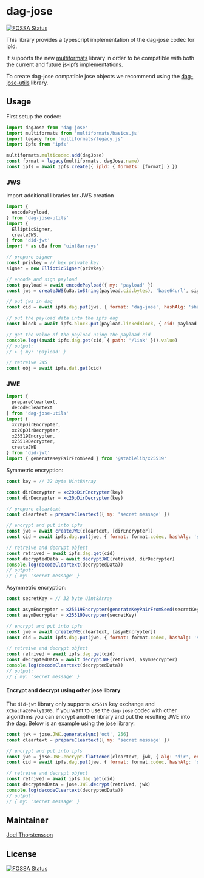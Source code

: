 # dag-jose
[![FOSSA Status](https://app.fossa.com/api/projects/git%2Bgithub.com%2Fceramicnetwork%2Fjs-dag-jose.svg?type=shield)](https://app.fossa.com/projects/git%2Bgithub.com%2Fceramicnetwork%2Fjs-dag-jose?ref=badge_shield)


This library provides a typescript implementation of the dag-jose codec for ipld.

It supports the new [multiformats](https://github.com/multiformats/js-multiformats) library in order to be compatible with both the current and future js-ipfs implementations.

To create dag-jose compatible jose objects we recommend using the [dag-jose-utils](https://github.com/ceramicnetwork/js-dag-jose-utils) library.

## Usage
First setup the codec:
```js
import dagJose from 'dag-jose'
import multiformats from 'multiformats/basics.js'
import legacy from 'multiformats/legacy.js'
import Ipfs from 'ipfs'

multiformats.multicodec.add(dagJose)
const format = legacy(multiformats, dagJose.name)
const ipfs = await Ipfs.create({ ipld: { formats: [format] } })
```

### JWS
Import additional libraries for JWS creation
```js
import {
  encodePayload,
} from 'dag-jose-utils'
import {
  EllipticSigner,
  createJWS,
} from 'did-jwt'
import * as u8a from 'uint8arrays'
```

```js
// prepare signer
const privkey = // hex private key
signer = new EllipticSigner(privkey)

// encode and sign payload
const payload = await encodePayload({ my: 'payload' })
const jws = createJWS(u8a.toString(payload.cid.bytes), 'base64url', signer)

// put jws in dag
const cid = await ipfs.dag.put(jws, { format: 'dag-jose', hashAlg: 'sha2-256' })

// put the payload data into the ipfs dag
const block = await ipfs.block.put(payload.linkedBlock, { cid: payload.cid })

// get the value of the payload using the payload cid
console.log((await ipfs.dag.get(cid, { path: '/link' })).value)
// output:
// > { my: 'payload' }

// retreive JWS
const obj = await ipfs.dat.get(cid)
```

### JWE
```js
import {
  prepareCleartext,
  decodeCleartext
} from 'dag-jose-utils'
import {
  xc20pDirEncrypter,
  xc20pDirDecrypter,
  x25519Encrypter,
  x25519Decrypter,
  createJWE
} from 'did-jwt'
import { generateKeyPairFromSeed } from '@stablelib/x25519'
```

Symmetric encryption:
```js
const key = // 32 byte Uint8Array

const dirEncrypter = xc20pDirEncrypter(key)
const dirDecrypter = xc20pDirDecrypter(key)

// prepare cleartext
const cleartext = prepareCleartext({ my: 'secret message' })

// encrypt and put into ipfs
const jwe = await createJWE(cleartext, [dirEncrypter])
const cid = await ipfs.dag.put(jwe, { format: format.codec, hashAlg: 'sha2-256' })

// retreive and decrypt object
const retrived = await ipfs.dag.get(cid)
const decryptedData = await decryptJWE(retrived, dirDecrypter)
console.log(decodeCleartext(decryptedData))
// output:
// { my: 'secret message' }
```

Asymmetric encryption:
```js
const secretKey = // 32 byte Uint8Array

const asymEncrypter = x25519Encrypter(generateKeyPairFromSeed(secretKey))
const asymDecrypter = x25519Decrypter(secretKey)

// encrypt and put into ipfs
const jwe = await createJWE(cleartext, [asymEncrypter])
const cid = await ipfs.dag.put(jwe, { format: format.codec, hashAlg: 'sha2-256' })

// retreive and decrypt object
const retrived = await ipfs.dag.get(cid)
const decryptedData = await decryptJWE(retrived, asymDecrypter)
console.log(decodeCleartext(decryptedData))
// output:
// { my: 'secret message' }
```

#### Encrypt and decrypt using other jose library
The `did-jwt` library only supports `x25519` key exchange and `XChacha20Poly1305`. If you want to use the `dag-jose` codec with other algorithms you can encrypt another library and put the resulting JWE into the dag. Below is an example using the [jose](https://github.com/panva/jose/) library.

```js
const jwk = jose.JWK.generateSync('oct', 256)
const cleartext = prepareCleartext({ my: 'secret message' })

// encrypt and put into ipfs
const jwe = jose.JWE.encrypt.flattened(cleartext, jwk, { alg: 'dir', enc: 'A128CBC-HS256' })
const cid = await ipfs.dag.put(jwe, { format: format.codec, hashAlg: 'sha2-256' })

// retreive and decrypt object
const retrived = await ipfs.dag.get(cid)
const decryptedData = jose.JWE.decrypt(retrived, jwk)
console.log(decodeCleartext(decryptedData))
// output:
// { my: 'secret message' }
```

## Maintainer
[Joel Thorstensson](https://github.com/oed)


## License
[![FOSSA Status](https://app.fossa.com/api/projects/git%2Bgithub.com%2Fceramicnetwork%2Fjs-dag-jose.svg?type=large)](https://app.fossa.com/projects/git%2Bgithub.com%2Fceramicnetwork%2Fjs-dag-jose?ref=badge_large)
